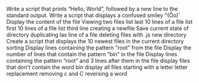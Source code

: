 Write a script that prints “Hello, World”, followed by a new line to the standard output.
Write a script that displays a confused smiley "(Ôo)'
Display the content of the file
Viewing two files
list last 10 lines of a file
list first 10 lines of a file
list third line
creating a newfile
Save current state of directory
duplicating las line of a file
deleting files with .js
new directory
Create a script that displays the 10 newest files in the current directory
sorting
Display lines containing the pattern “root” from the file
Display the number of lines that contain the pattern “bin” in the file
Display lines containing the pattern “root” and 3 lines after them in the file
display files that don't contain the word bin
display all files starting with a letter
letter replacement
removing c and C
reversing a word
